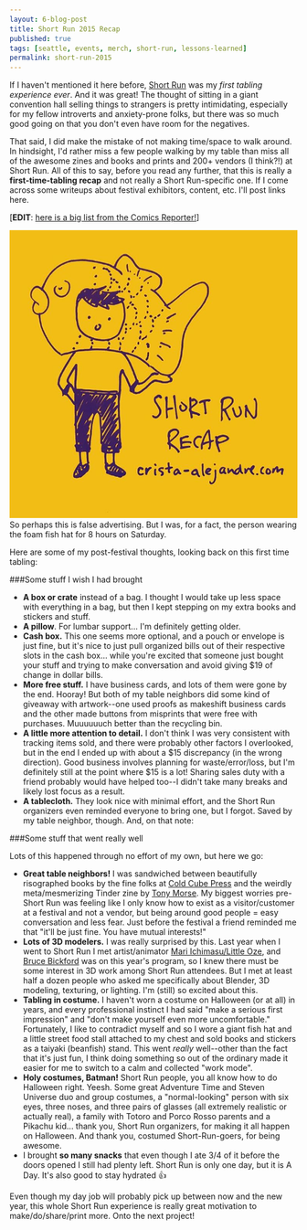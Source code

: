 ```yaml
---
layout: 6-blog-post
title: Short Run 2015 Recap
published: true
tags: [seattle, events, merch, short-run, lessons-learned]
permalink: short-run-2015
---
```

If I haven't mentioned it here before, [Short Run](http://www.shortrun.org/) was my *first tabling experience ever*. And it was great! The thought of sitting in a giant convention hall selling things to strangers is pretty intimidating, especially for my fellow introverts and anxiety-prone folks, but there was so much good going on that you don't even have room for the negatives.  

That said, I did make the mistake of not making time/space to walk around. In hindsight, I'd rather miss a few people walking by my table than miss all of the awesome zines and books and prints and 200+ vendors (I think?!) at Short Run. All of this to say, before you read any further, that this is really a **first-time-tabling recap** and not really a Short Run-specific one. If I come across some writeups about festival exhibitors, content, etc. I'll post links here. 

[**EDIT**: [here is a big list from the Comics Reporter!](http://www.comicsreporter.com/index.php/collective_memory_short_run_2015_2/)]

![Short Run recap](/images/blog/short-run-recap.jpg)
So perhaps this is false advertising. But I was, for a fact, the person wearing the foam fish hat for 8 hours on Saturday. 

Here are some of my post-festival thoughts, looking back on this first time tabling: 

###Some stuff I wish I had brought
* **A box or crate** instead of a bag. I thought I would take up less space with everything in a bag, but then I kept stepping on my extra books and stickers and stuff. 
* **A pillow**. For lumbar support... I'm definitely getting older. 
* **Cash box.** This one seems more optional, and a pouch or envelope is just fine, but it's nice to just pull organized bills out of their respective slots in the cash box... while you're excited that someone just bought your stuff and trying to make conversation and avoid giving $19 of change in dollar bills. 
* **More free stuff.** I have business cards, and lots of them were gone by the end. Hooray! But both of my table neighbors did some kind of giveaway with artwork--one used proofs as makeshift business cards and the other made buttons from misprints that were free with purchases. Muuuuuuch better than the recycling bin.
* **A little more attention to detail.** I don't think I was very consistent with tracking items sold, and there were probably other factors I overlooked, but in the end I ended up with about a $15 discrepancy (in the wrong direction). Good business involves planning for waste/error/loss, but I'm definitely still at the point where $15 is a lot! Sharing sales duty with a friend probably would have helped too--I didn't take many breaks and likely lost focus as a result.
* **A tablecloth.** They look nice with minimal effort, and the Short Run organizers even reminded everyone to bring one, but I forgot. Saved by my table neighbor, though. And, on that note:

###Some stuff that went really well

Lots of this happened through no effort of my own, but here we go: 

* **Great table neighbors!** I was sandwiched between beautifully risographed books by the fine folks at [Cold Cube Press](http://www.coldcubepress.com/) and the weirdly meta/mesmerizing Tinder zine by [Tony Morse](http://gluttonyremorse.com/). My biggest worries pre-Short Run was feeling like I only know how to exist as a visitor/customer at a festival and not a vendor, but being around good people = easy conversation and less fear. Just before the festival a friend reminded me that "it'll be just fine. You have mutual interests!"
* **Lots of 3D modelers.** I was really surprised by this. Last year when I went to Short Run I met artist/animator [Mari Ichimasu/Little Oze](http://www.littleoze.org/), and [Bruce Bickford](http://www.brucebickford.com/) was on this year's program, so I knew there must be some interest in 3D work among Short Run attendees. But I met at least half a dozen people who asked me specifically about Blender, 3D modeling, texturing, or lighting. I'm (still) so excited about this.
* **Tabling in costume.** I haven't worn a costume on Halloween (or at all) in years, and every professional instinct I had said "make a serious first impression" and "don't make yourself even more uncomfortable." Fortunately, I like to contradict myself and so I wore a giant fish hat and a little street food stall attached to my chest and sold books and stickers as a taiyaki (beanfish) stand. This went *really* well--other than the fact that it's just fun, I think doing something so out of the ordinary made it easier for me to switch to a calm and collected "work mode". 
* **Holy costumes, Batman!** Short Run people, you all know how to do Halloween right. Yeesh. Some great Adventure Time and Steven Universe duo and group costumes, a "normal-looking" person with six eyes, three noses, and three pairs of glasses (all extremely realistic or actually real), a family with Totoro and Porco Rosso parents and a Pikachu kid... thank you, Short Run organizers, for making it all happen on Halloween. And thank you, costumed Short-Run-goers, for being awesome. 
* I brought **so many snacks** that even though I ate 3/4 of it before the doors opened I still had plenty left. Short Run is only one day, but it is A Day. It's also good to stay hydrated :thumbsup:

Even though my day job will probably pick up between now and the new year, this whole Short Run experience is really great motivation to make/do/share/print more. Onto the next project!



